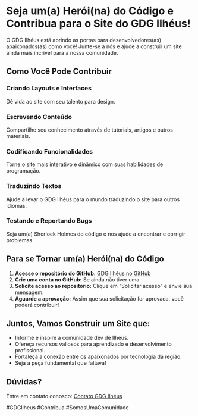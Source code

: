 # Seja um(a) Herói(na) do Código e Contribua para o Site do GDG Ilhéus!

O GDG Ilhéus está abrindo as portas para desenvolvedores(as) apaixonados(as) como você! Junte-se a nós e ajude a construir um site ainda mais incrível para a nossa comunidade.

## Como Você Pode Contribuir

### Criando Layouts e Interfaces
Dê vida ao site com seu talento para design.

### Escrevendo Conteúdo
Compartilhe seu conhecimento através de tutoriais, artigos e outros materiais.

### Codificando Funcionalidades
Torne o site mais interativo e dinâmico com suas habilidades de programação.

### Traduzindo Textos
Ajude a levar o GDG Ilhéus para o mundo traduzindo o site para outros idiomas.

### Testando e Reportando Bugs
Seja um(a) Sherlock Holmes do código e nos ajude a encontrar e corrigir problemas.

## Para se Tornar um(a) Herói(na) do Código

1. **Acesse o repositório do GitHub:** [GDG Ilhéus no GitHub]()
2. **Crie uma conta no GitHub:** Se ainda não tiver uma.
3. **Solicite acesso ao repositório:** Clique em "Solicitar acesso" e envie sua mensagem.
4. **Aguarde a aprovação:** Assim que sua solicitação for aprovada, você poderá contribuir!

## Juntos, Vamos Construir um Site que:

- Informe e inspire a comunidade dev de Ilhéus.
- Ofereça recursos valiosos para aprendizado e desenvolvimento profissional.
- Fortaleça a conexão entre os apaixonados por tecnologia da região.
- Seja a peça fundamental que faltava!

## Dúvidas?

Entre em contato conosco: [Contato GDG Ilhéus]()

#GDGIlheus #Contribua #SomosUmaComunidade
